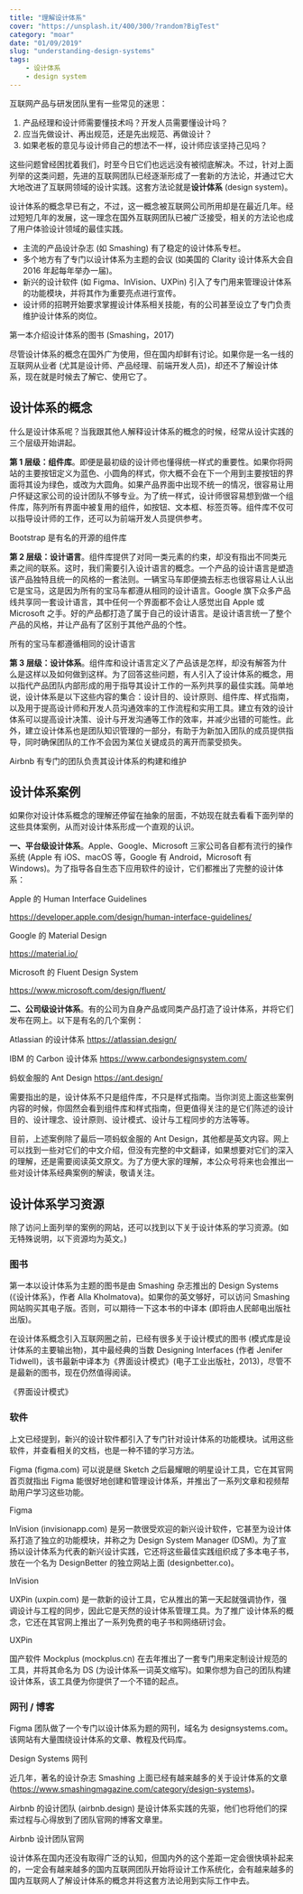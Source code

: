 ```yaml
---
title: "理解设计体系"
cover: "https://unsplash.it/400/300/?random?BigTest"
category: "moar"
date: "01/09/2019"
slug: "understanding-design-systems"
tags:
    - 设计体系
    - design system
---
```



互联网产品与研发团队里有一些常见的迷思：

1. 产品经理和设计师需要懂技术吗？开发人员需要懂设计吗？
2. 应当先做设计、再出规范，还是先出规范、再做设计？
3. 如果老板的意见与设计师自己的想法不一样，设计师应该坚持己见吗？

这些问题曾经困扰着我们，时至今日它们也远远没有被彻底解决。不过，针对上面列举的这类问题，先进的互联网团队已经逐渐形成了一套新的方法论，并通过它大大地改进了互联网领域的设计实践。这套方法论就是**设计体系** (design system)。

设计体系的概念早已有之，不过，这一概念被互联网公司所用却是在最近几年。经过短短几年的发展，这一理念在国外互联网团队已被广泛接受，相关的方法论也成了用户体验设计领域的最佳实践。

- 主流的产品设计杂志 (如 Smashing) 有了稳定的设计体系专栏。
- 多个地方有了专门以设计体系为主题的会议 (如美国的 Clarity 设计体系大会自 2016 年起每年举办一届)。
- 新兴的设计软件 (如 Figma、InVision、UXPin) 引入了专门用来管理设计体系的功能模块，并将其作为重要亮点进行宣传。
- 设计师的招聘开始要求掌握设计体系相关技能，有的公司甚至设立了专门负责维护设计体系的岗位。



第一本介绍设计体系的图书 (Smashing，2017)



尽管设计体系的概念在国外广为使用，但在国内却鲜有讨论。如果你是一名一线的互联网从业者 (尤其是设计师、产品经理、前端开发人员)，却还不了解设计体系，现在就是时候去了解它、使用它了。


## 设计体系的概念

什么是设计体系呢？当我跟其他人解释设计体系的概念的时候，经常从设计实践的三个层级开始讲起。


**第 1 层级：组件库**。即便是最初级的设计师也懂得统一样式的重要性。如果你将网站的主要按钮定义为蓝色、小圆角的样式，你大概不会在下一个用到主要按钮的界面将其设为绿色，或改为大圆角。如果产品界面中出现不统一的情况，很容易让用户怀疑这家公司的设计团队不够专业。为了统一样式，设计师很容易想到做一个组件库，陈列所有界面中被复用的组件，如按钮、文本框、标签页等。组件库不仅可以指导设计师的工作，还可以为前端开发人员提供参考。



Bootstrap 是有名的开源的组件库



**第 2 层级：设计语言**。组件库提供了对同一类元素的约束，却没有指出不同类元素之间的联系。这时，我们需要引入设计语言的概念。一个产品的设计语言是塑造该产品独特且统一的风格的一套法则。一辆宝马车即便摘去标志也很容易让人认出它是宝马，这是因为所有的宝马车都遵从相同的设计语言。Google 旗下众多产品线共享同一套设计语言，其中任何一个界面都不会让人感觉出自 Apple 或 Microsoft 之手。好的产品都打造了属于自己的设计语言。是设计语言统一了整个产品的风格，并让产品有了区别于其他产品的个性。




所有的宝马车都遵循相同的设计语言



**第 3 层级：设计体系**。组件库和设计语言定义了产品该是怎样，却没有解答为什么是这样以及如何做到这样。为了回答这些问题，有人引入了设计体系的概念，用以指代产品团队内部形成的用于指导其设计工作的一系列共享的最佳实践。简单地说，设计体系是以下这些内容的集合：设计目的、设计原则、组件库、样式指南，以及用于提高设计师和开发人员沟通效率的工作流程和实用工具。建立有效的设计体系可以提高设计决策、设计与开发沟通等工作的效率，并减少出错的可能性。此外，建立设计体系也是团队知识管理的一部分，有助于为新加入团队的成员提供指导，同时确保团队的工作不会因为某位关键成员的离开而蒙受损失。




Airbnb 有专门的团队负责其设计体系的构建和维护



## 设计体系案例



如果你对设计体系概念的理解还停留在抽象的层面，不妨现在就去看看下面列举的这些具体案例，从而对设计体系形成一个直观的认识。


**一、平台级设计体系**。Apple、Google、Microsoft 三家公司各自都有流行的操作系统 (Apple 有 iOS、macOS 等，Google 有 Android，Microsoft 有 Windows)。为了指导各自生态下应用软件的设计，它们都推出了完整的设计体系：




Apple 的 Human Interface Guidelines

https://developer.apple.com/design/human-interface-guidelines/





Google 的 Material Design

https://material.io/





Microsoft 的 Fluent Design System

https://www.microsoft.com/design/fluent/



**二、公司级设计体系**。有的公司为自身产品或同类产品打造了设计体系，并将它们发布在网上。以下是有名的几个案例：




Atlassian 的设计体系
https://atlassian.design/





IBM 的 Carbon 设计体系
https://www.carbondesignsystem.com/





蚂蚁金服的 Ant Design
https://ant.design/



需要指出的是，设计体系不只是组件库，不只是样式指南。当你浏览上面这些案例内容的时候，你固然会看到组件库和样式指南，但更值得关注的是它们陈述的设计目的、设计理念、设计原则、设计模式、设计与工程同步的方法等等。


目前，上述案例除了最后一项蚂蚁金服的 Ant Design，其他都是英文内容。网上可以找到一些对它们的中文介绍，但没有完整的中文翻译，如果想要对它们的深入的理解，还是需要阅读英文原文。为了方便大家的理解，本公众号将来也会推出一些对设计体系经典案例的解读，敬请关注。


## 设计体系学习资源



除了访问上面列举的案例的网站，还可以找到以下关于设计体系的学习资源。(如无特殊说明，以下资源均为英文。)


### 图书



第一本以设计体系为主题的图书是由 Smashing 杂志推出的 Design Systems (《设计体系》，作者 Alla Kholmatova)。如果你的英文够好，可以访问 Smashing 网站购买其电子版。否则，可以期待一下这本书的中译本 (即将由人民邮电出版社出版)。


在设计体系概念引入互联网圈之前，已经有很多关于设计模式的图书 (模式库是设计体系的主要输出物)，其中最经典的当数 Designing Interfaces (作者 Jenifer Tidwell)，该书最新中译本为《界面设计模式》(电子工业出版社，2013)，尽管不是最新的图书，现在仍然值得阅读。




《界面设计模式》



### 软件



上文已经提到，新兴的设计软件都引入了专门针对设计体系的功能模块。试用这些软件，并查看相关的文档，也是一种不错的学习方法。


Figma (figma.com) 可以说是继 Sketch 之后最耀眼的明星设计工具，它在其官网首页就指出 Figma 能很好地创建和管理设计体系，并推出了一系列文章和视频帮助用户学习这些功能。




Figma



InVision (invisionapp.com) 是另一款很受欢迎的新兴设计软件，它甚至为设计体系打造了独立的功能模块，并称之为 Design System Manager (DSM)。为了宣扬以设计体系为代表的新兴设计实践，它还将这些最佳实践组织成了多本电子书，放在一个名为 DesignBetter 的独立网站上面 (designbetter.co)。




InVision



UXPin (uxpin.com) 是一款新的设计工具，它从推出的第一天起就强调协作，强调设计与工程的同步，因此它是天然的设计体系管理工具。为了推广设计体系的概念，它还在其官网上推出了一系列免费的电子书和网络研讨会。




UXPin



国产软件 Mockplus (mockplus.cn) 在去年推出了一套专门用来定制设计规范的工具，并将其命名为 DS (为设计体系一词英文缩写)。如果你想为自己的团队构建设计体系，该工具便为你提供了一个不错的起点。


### 网刊 / 博客



Figma 团队做了一个专门以设计体系为题的网刊，域名为 designsystems.com。该网站有大量围绕设计体系的文章、教程及代码库。




Design Systems 网刊



近几年，著名的设计杂志 Smashing 上面已经有越来越多的关于设计体系的文章 (https://www.smashingmagazine.com/category/design-systems)。


Airbnb 的设计团队 (airbnb.design) 是设计体系实践的先驱，他们也将他们的探索过程与心得放到了团队官网的博客文章里。




Airbnb 设计团队官网



设计体系在国内还没有取得广泛的认知，但国内外的这个差距一定会很快填补起来的，一定会有越来越多的国内互联网团队开始将设计工作系统化，会有越来越多的国内互联网人了解设计体系的概念并将这套方法论用到实际工作中去。
